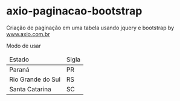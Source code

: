 # axio-paginacao-bootstrap
Criação de paginação em uma tabela usando jquery e bootstrap by www.axio.com.br

Modo de usar
<div class="row">
    <table class="table">
      <thead>
          <tr>
              <td>Estado</td>
              <td>Sigla</td>
          </tr>
      </thead>
      <tbody>
          <tr>
              <td>Paraná</td>
              <td>PR</td>
          </tr>
          <tr>
              <td>Rio Grande do Sul</td>
              <td>RS</td>
          </tr>
          <tr>
              <td>Santa Catarina</td>
              <td>SC</td>
          </tr>
      </tbody>
    </table>
</div>
<div class="row">
    <ul class="pagination"></ul>
</div>

<script>
  $(function(){
      $('.table').paginacao({pagerSelector: '.pagination', perPage: 10, total: 300});
  });
</script>
